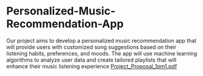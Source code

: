 # Personalized-Music-Recommendation-App
Our project aims to develop a personalized music recommendation app that will provide users with customized song suggestions based on their listening habits, preferences, and moods. The app will use machine learning algorithms to analyze user data and create tailored playlists that will enhance their music listening experience
[Project_Proposal_1pm1.pdf](https://github.com/bhookhakela/Personalized-Music-Recommendation-App/files/13830004/Project_Proposal_1pm1.pdf)
